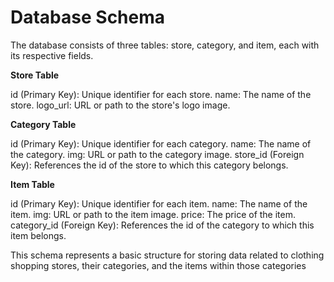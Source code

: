 <h1>Database Schema</h1>
The database consists of three tables: store, category, and item, each with its respective fields.

**Store Table**

id (Primary Key): Unique identifier for each store.
name: The name of the store.
logo_url: URL or path to the store's logo image.

**Category Table**

id (Primary Key): Unique identifier for each category.
name: The name of the category.
img: URL or path to the category image.
store_id (Foreign Key): References the id of the store to which this category belongs.

**Item Table**

id (Primary Key): Unique identifier for each item.
name: The name of the item.
img: URL or path to the item image.
price: The price of the item.
category_id (Foreign Key): References the id of the category to which this item belongs.

This schema represents a basic structure for storing data related to clothing shopping stores, their categories, and the items within those categories
